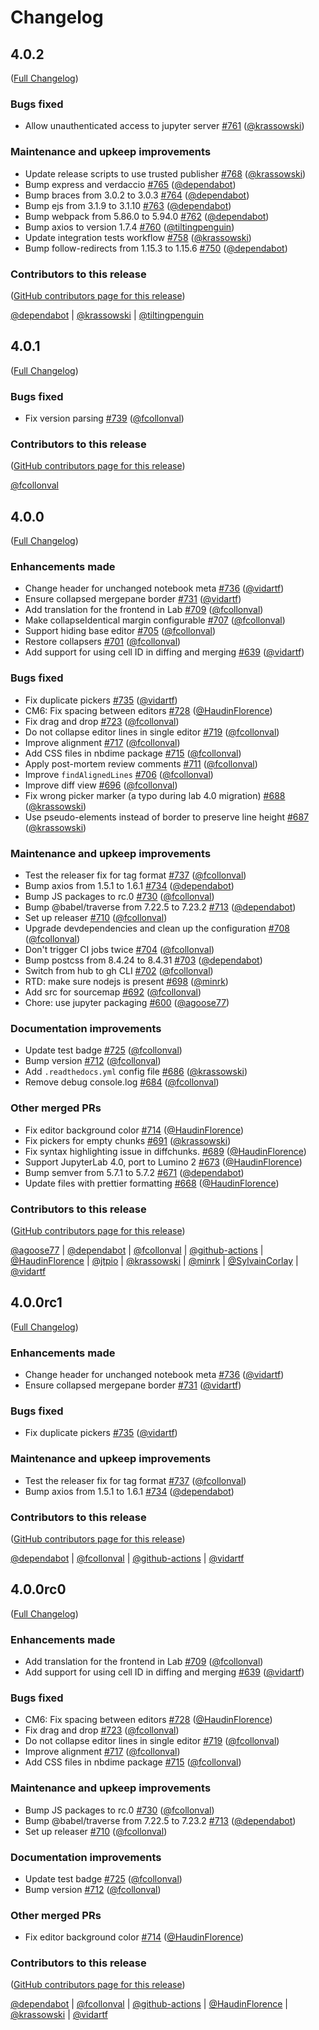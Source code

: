 # Changelog

<!-- <START NEW CHANGELOG ENTRY> -->

## 4.0.2

([Full Changelog](https://github.com/jupyter/nbdime/compare/4.0.1...cafe00c44746cb9831ea2052a7666b898f36fae8))

### Bugs fixed

- Allow unauthenticated access to jupyter server [#761](https://github.com/jupyter/nbdime/pull/761) ([@krassowski](https://github.com/krassowski))

### Maintenance and upkeep improvements

- Update release scripts to use trusted publisher [#768](https://github.com/jupyter/nbdime/pull/768) ([@krassowski](https://github.com/krassowski))
- Bump express and verdaccio [#765](https://github.com/jupyter/nbdime/pull/765) ([@dependabot](https://github.com/dependabot))
- Bump braces from 3.0.2 to 3.0.3 [#764](https://github.com/jupyter/nbdime/pull/764) ([@dependabot](https://github.com/dependabot))
- Bump ejs from 3.1.9 to 3.1.10 [#763](https://github.com/jupyter/nbdime/pull/763) ([@dependabot](https://github.com/dependabot))
- Bump webpack from 5.86.0 to 5.94.0 [#762](https://github.com/jupyter/nbdime/pull/762) ([@dependabot](https://github.com/dependabot))
- Bump axios to version 1.7.4 [#760](https://github.com/jupyter/nbdime/pull/760) ([@tiltingpenguin](https://github.com/tiltingpenguin))
- Update integration tests workflow [#758](https://github.com/jupyter/nbdime/pull/758) ([@krassowski](https://github.com/krassowski))
- Bump follow-redirects from 1.15.3 to 1.15.6 [#750](https://github.com/jupyter/nbdime/pull/750) ([@dependabot](https://github.com/dependabot))

### Contributors to this release

([GitHub contributors page for this release](https://github.com/jupyter/nbdime/graphs/contributors?from=2023-11-21&to=2024-09-05&type=c))

[@dependabot](https://github.com/search?q=repo%3Ajupyter%2Fnbdime+involves%3Adependabot+updated%3A2023-11-21..2024-09-05&type=Issues) | [@krassowski](https://github.com/search?q=repo%3Ajupyter%2Fnbdime+involves%3Akrassowski+updated%3A2023-11-21..2024-09-05&type=Issues) | [@tiltingpenguin](https://github.com/search?q=repo%3Ajupyter%2Fnbdime+involves%3Atiltingpenguin+updated%3A2023-11-21..2024-09-05&type=Issues)

<!-- <END NEW CHANGELOG ENTRY> -->

## 4.0.1

([Full Changelog](https://github.com/jupyter/nbdime/compare/4.0.0...89548a7f688c31d86138371eb610c74e4810486a))

### Bugs fixed

- Fix version parsing [#739](https://github.com/jupyter/nbdime/pull/739) ([@fcollonval](https://github.com/fcollonval))

### Contributors to this release

([GitHub contributors page for this release](https://github.com/jupyter/nbdime/graphs/contributors?from=2023-11-20&to=2023-11-21&type=c))

[@fcollonval](https://github.com/search?q=repo%3Ajupyter%2Fnbdime+involves%3Afcollonval+updated%3A2023-11-20..2023-11-21&type=Issues)

## 4.0.0

([Full Changelog](https://github.com/jupyter/nbdime/compare/3.2.1...d02956e0e24a0e00160ca912f90261858528a39b))

### Enhancements made

- Change header for unchanged notebook meta [#736](https://github.com/jupyter/nbdime/pull/736) ([@vidartf](https://github.com/vidartf))
- Ensure collapsed mergepane border [#731](https://github.com/jupyter/nbdime/pull/731) ([@vidartf](https://github.com/vidartf))
- Add translation for the frontend in Lab [#709](https://github.com/jupyter/nbdime/pull/709) ([@fcollonval](https://github.com/fcollonval))
- Make collapseIdentical margin configurable [#707](https://github.com/jupyter/nbdime/pull/707) ([@fcollonval](https://github.com/fcollonval))
- Support hiding base editor [#705](https://github.com/jupyter/nbdime/pull/705) ([@fcollonval](https://github.com/fcollonval))
- Restore collapsers [#701](https://github.com/jupyter/nbdime/pull/701) ([@fcollonval](https://github.com/fcollonval))
- Add support for using cell ID in diffing and merging [#639](https://github.com/jupyter/nbdime/pull/639) ([@vidartf](https://github.com/vidartf))

### Bugs fixed

- Fix duplicate pickers [#735](https://github.com/jupyter/nbdime/pull/735) ([@vidartf](https://github.com/vidartf))
- CM6: Fix spacing between editors [#728](https://github.com/jupyter/nbdime/pull/728) ([@HaudinFlorence](https://github.com/HaudinFlorence))
- Fix drag and drop [#723](https://github.com/jupyter/nbdime/pull/723) ([@fcollonval](https://github.com/fcollonval))
- Do not collapse editor lines in single editor [#719](https://github.com/jupyter/nbdime/pull/719) ([@fcollonval](https://github.com/fcollonval))
- Improve alignment [#717](https://github.com/jupyter/nbdime/pull/717) ([@fcollonval](https://github.com/fcollonval))
- Add CSS files in nbdime package [#715](https://github.com/jupyter/nbdime/pull/715) ([@fcollonval](https://github.com/fcollonval))
- Apply post-mortem review comments [#711](https://github.com/jupyter/nbdime/pull/711) ([@fcollonval](https://github.com/fcollonval))
- Improve `findAlignedLines` [#706](https://github.com/jupyter/nbdime/pull/706) ([@fcollonval](https://github.com/fcollonval))
- Improve diff view [#696](https://github.com/jupyter/nbdime/pull/696) ([@fcollonval](https://github.com/fcollonval))
- Fix wrong picker marker (a typo during lab 4.0 migration) [#688](https://github.com/jupyter/nbdime/pull/688) ([@krassowski](https://github.com/krassowski))
- Use pseudo-elements instead of border to preserve line height [#687](https://github.com/jupyter/nbdime/pull/687) ([@krassowski](https://github.com/krassowski))

### Maintenance and upkeep improvements

- Test the releaser fix for tag format [#737](https://github.com/jupyter/nbdime/pull/737) ([@fcollonval](https://github.com/fcollonval))
- Bump axios from 1.5.1 to 1.6.1 [#734](https://github.com/jupyter/nbdime/pull/734) ([@dependabot](https://github.com/dependabot))
- Bump JS packages to rc.0 [#730](https://github.com/jupyter/nbdime/pull/730) ([@fcollonval](https://github.com/fcollonval))
- Bump @babel/traverse from 7.22.5 to 7.23.2 [#713](https://github.com/jupyter/nbdime/pull/713) ([@dependabot](https://github.com/dependabot))
- Set up releaser [#710](https://github.com/jupyter/nbdime/pull/710) ([@fcollonval](https://github.com/fcollonval))
- Upgrade devdependencies and clean up the configuration [#708](https://github.com/jupyter/nbdime/pull/708) ([@fcollonval](https://github.com/fcollonval))
- Don't trigger CI jobs twice [#704](https://github.com/jupyter/nbdime/pull/704) ([@fcollonval](https://github.com/fcollonval))
- Bump postcss from 8.4.24 to 8.4.31 [#703](https://github.com/jupyter/nbdime/pull/703) ([@dependabot](https://github.com/dependabot))
- Switch from hub to gh CLI [#702](https://github.com/jupyter/nbdime/pull/702) ([@fcollonval](https://github.com/fcollonval))
- RTD: make sure nodejs is present [#698](https://github.com/jupyter/nbdime/pull/698) ([@minrk](https://github.com/minrk))
- Add src for sourcemap [#692](https://github.com/jupyter/nbdime/pull/692) ([@fcollonval](https://github.com/fcollonval))
- Chore: use jupyter packaging [#600](https://github.com/jupyter/nbdime/pull/600) ([@agoose77](https://github.com/agoose77))

### Documentation improvements

- Update test badge [#725](https://github.com/jupyter/nbdime/pull/725) ([@fcollonval](https://github.com/fcollonval))
- Bump version [#712](https://github.com/jupyter/nbdime/pull/712) ([@fcollonval](https://github.com/fcollonval))
- Add `.readthedocs.yml` config file [#686](https://github.com/jupyter/nbdime/pull/686) ([@krassowski](https://github.com/krassowski))
- Remove debug console.log [#684](https://github.com/jupyter/nbdime/pull/684) ([@fcollonval](https://github.com/fcollonval))

### Other merged PRs

- Fix editor background color [#714](https://github.com/jupyter/nbdime/pull/714) ([@HaudinFlorence](https://github.com/HaudinFlorence))
- Fix pickers for empty chunks [#691](https://github.com/jupyter/nbdime/pull/691) ([@krassowski](https://github.com/krassowski))
- Fix syntax highlighting issue in diffchunks. [#689](https://github.com/jupyter/nbdime/pull/689) ([@HaudinFlorence](https://github.com/HaudinFlorence))
- Support JupyterLab 4.0, port to Lumino 2 [#673](https://github.com/jupyter/nbdime/pull/673) ([@HaudinFlorence](https://github.com/HaudinFlorence))
- Bump semver from 5.7.1 to 5.7.2 [#671](https://github.com/jupyter/nbdime/pull/671) ([@dependabot](https://github.com/dependabot))
- Update files with prettier formatting [#668](https://github.com/jupyter/nbdime/pull/668) ([@HaudinFlorence](https://github.com/HaudinFlorence))

### Contributors to this release

([GitHub contributors page for this release](https://github.com/jupyter/nbdime/graphs/contributors?from=2023-04-30&to=2023-11-20&type=c))

[@agoose77](https://github.com/search?q=repo%3Ajupyter%2Fnbdime+involves%3Aagoose77+updated%3A2023-04-30..2023-11-20&type=Issues) | [@dependabot](https://github.com/search?q=repo%3Ajupyter%2Fnbdime+involves%3Adependabot+updated%3A2023-04-30..2023-11-20&type=Issues) | [@fcollonval](https://github.com/search?q=repo%3Ajupyter%2Fnbdime+involves%3Afcollonval+updated%3A2023-04-30..2023-11-20&type=Issues) | [@github-actions](https://github.com/search?q=repo%3Ajupyter%2Fnbdime+involves%3Agithub-actions+updated%3A2023-04-30..2023-11-20&type=Issues) | [@HaudinFlorence](https://github.com/search?q=repo%3Ajupyter%2Fnbdime+involves%3AHaudinFlorence+updated%3A2023-04-30..2023-11-20&type=Issues) | [@jtpio](https://github.com/search?q=repo%3Ajupyter%2Fnbdime+involves%3Ajtpio+updated%3A2023-04-30..2023-11-20&type=Issues) | [@krassowski](https://github.com/search?q=repo%3Ajupyter%2Fnbdime+involves%3Akrassowski+updated%3A2023-04-30..2023-11-20&type=Issues) | [@minrk](https://github.com/search?q=repo%3Ajupyter%2Fnbdime+involves%3Aminrk+updated%3A2023-04-30..2023-11-20&type=Issues) | [@SylvainCorlay](https://github.com/search?q=repo%3Ajupyter%2Fnbdime+involves%3ASylvainCorlay+updated%3A2023-04-30..2023-11-20&type=Issues) | [@vidartf](https://github.com/search?q=repo%3Ajupyter%2Fnbdime+involves%3Avidartf+updated%3A2023-04-30..2023-11-20&type=Issues)

## 4.0.0rc1

([Full Changelog](https://github.com/jupyter/nbdime/compare/nbdime-jupyterlab@3.0.0-rc.1...d02956e0e24a0e00160ca912f90261858528a39b))

### Enhancements made

- Change header for unchanged notebook meta [#736](https://github.com/jupyter/nbdime/pull/736) ([@vidartf](https://github.com/vidartf))
- Ensure collapsed mergepane border [#731](https://github.com/jupyter/nbdime/pull/731) ([@vidartf](https://github.com/vidartf))

### Bugs fixed

- Fix duplicate pickers [#735](https://github.com/jupyter/nbdime/pull/735) ([@vidartf](https://github.com/vidartf))

### Maintenance and upkeep improvements

- Test the releaser fix for tag format [#737](https://github.com/jupyter/nbdime/pull/737) ([@fcollonval](https://github.com/fcollonval))
- Bump axios from 1.5.1 to 1.6.1 [#734](https://github.com/jupyter/nbdime/pull/734) ([@dependabot](https://github.com/dependabot))

### Contributors to this release

([GitHub contributors page for this release](https://github.com/jupyter/nbdime/graphs/contributors?from=2023-11-06&to=2023-11-20&type=c))

[@dependabot](https://github.com/search?q=repo%3Ajupyter%2Fnbdime+involves%3Adependabot+updated%3A2023-11-06..2023-11-20&type=Issues) | [@fcollonval](https://github.com/search?q=repo%3Ajupyter%2Fnbdime+involves%3Afcollonval+updated%3A2023-11-06..2023-11-20&type=Issues) | [@github-actions](https://github.com/search?q=repo%3Ajupyter%2Fnbdime+involves%3Agithub-actions+updated%3A2023-11-06..2023-11-20&type=Issues) | [@vidartf](https://github.com/search?q=repo%3Ajupyter%2Fnbdime+involves%3Avidartf+updated%3A2023-11-06..2023-11-20&type=Issues)

## 4.0.0rc0

([Full Changelog](https://github.com/jupyter/nbdime/compare/4.0.0a1...4349d9477f2dba374bca7355779c94071431b64b))

### Enhancements made

- Add translation for the frontend in Lab [#709](https://github.com/jupyter/nbdime/pull/709) ([@fcollonval](https://github.com/fcollonval))
- Add support for using cell ID in diffing and merging [#639](https://github.com/jupyter/nbdime/pull/639) ([@vidartf](https://github.com/vidartf))

### Bugs fixed

- CM6: Fix spacing between editors [#728](https://github.com/jupyter/nbdime/pull/728) ([@HaudinFlorence](https://github.com/HaudinFlorence))
- Fix drag and drop [#723](https://github.com/jupyter/nbdime/pull/723) ([@fcollonval](https://github.com/fcollonval))
- Do not collapse editor lines in single editor [#719](https://github.com/jupyter/nbdime/pull/719) ([@fcollonval](https://github.com/fcollonval))
- Improve alignment [#717](https://github.com/jupyter/nbdime/pull/717) ([@fcollonval](https://github.com/fcollonval))
- Add CSS files in nbdime package [#715](https://github.com/jupyter/nbdime/pull/715) ([@fcollonval](https://github.com/fcollonval))

### Maintenance and upkeep improvements

- Bump JS packages to rc.0 [#730](https://github.com/jupyter/nbdime/pull/730) ([@fcollonval](https://github.com/fcollonval))
- Bump @babel/traverse from 7.22.5 to 7.23.2 [#713](https://github.com/jupyter/nbdime/pull/713) ([@dependabot](https://github.com/dependabot))
- Set up releaser [#710](https://github.com/jupyter/nbdime/pull/710) ([@fcollonval](https://github.com/fcollonval))

### Documentation improvements

- Update test badge [#725](https://github.com/jupyter/nbdime/pull/725) ([@fcollonval](https://github.com/fcollonval))
- Bump version [#712](https://github.com/jupyter/nbdime/pull/712) ([@fcollonval](https://github.com/fcollonval))

### Other merged PRs

- Fix editor background color [#714](https://github.com/jupyter/nbdime/pull/714) ([@HaudinFlorence](https://github.com/HaudinFlorence))

### Contributors to this release

([GitHub contributors page for this release](https://github.com/jupyter/nbdime/graphs/contributors?from=2023-10-16&to=2023-11-06&type=c))

[@dependabot](https://github.com/search?q=repo%3Ajupyter%2Fnbdime+involves%3Adependabot+updated%3A2023-10-16..2023-11-06&type=Issues) | [@fcollonval](https://github.com/search?q=repo%3Ajupyter%2Fnbdime+involves%3Afcollonval+updated%3A2023-10-16..2023-11-06&type=Issues) | [@github-actions](https://github.com/search?q=repo%3Ajupyter%2Fnbdime+involves%3Agithub-actions+updated%3A2023-10-16..2023-11-06&type=Issues) | [@HaudinFlorence](https://github.com/search?q=repo%3Ajupyter%2Fnbdime+involves%3AHaudinFlorence+updated%3A2023-10-16..2023-11-06&type=Issues) | [@krassowski](https://github.com/search?q=repo%3Ajupyter%2Fnbdime+involves%3Akrassowski+updated%3A2023-10-16..2023-11-06&type=Issues) | [@vidartf](https://github.com/search?q=repo%3Ajupyter%2Fnbdime+involves%3Avidartf+updated%3A2023-10-16..2023-11-06&type=Issues)
